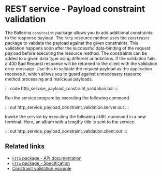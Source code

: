 # REST service - Payload constraint validation

The Ballerina `constraint` package allows you to add additional constraints to the response payload. The `http` resource method uses the `constraint` package to validate the payload against the given constraints. This validation happens soon after the successful data-binding of the request payload before executing the resource method. 
The constraints can be added to a given data type using different annotations. If the validation fails, a 400 Bad Request response will be returned to the client with the validation error message. 
Use this to validate the request payload as the application receives it, which allows you to guard against unnecessary resource method processing and malicious payloads.

::: code http_service_payload_constraint_validation.bal :::

Run the service program by executing the following command.

::: out http_service_payload_constraint_validation.server.out :::

Invoke the service by executing the following cURL command in a new terminal. Here, an album with a lengthy title is sent to the service.

::: out http_service_payload_constraint_validation.client.out :::

## Related links
- [`http` package - API documentation](https://lib.ballerina.io/ballerina/http/latest/)
- [`http` package - Specification](/spec/http/)
- [Constraint validation example](/learn/by-example/constraint-validations/)
